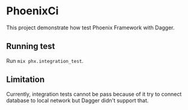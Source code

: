 # PhoenixCi

This project demonstrate how test Phoenix Framework with Dagger.

## Running test

Run `mix phx.integration_test`.

## Limitation

Currently, integration tests cannot be pass because of it try to connect
database to local network but Dagger didn't support that.

